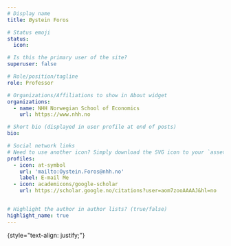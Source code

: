 ```yaml
---
# Display name
title: Øystein Foros

# Status emoji
status:
  icon: 

# Is this the primary user of the site?
superuser: false

# Role/position/tagline
role: Professor

# Organizations/Affiliations to show in About widget
organizations:
  - name: NHH Norwegian School of Economics
    url: https://www.nhh.no

# Short bio (displayed in user profile at end of posts)
bio: 

# Social network links
# Need to use another icon? Simply download the SVG icon to your `assets/media/icons/` folder.
profiles:
  - icon: at-symbol
    url: 'mailto:Oystein.Foros@nhh.no'
    label: E-mail Me
  - icon: academicons/google-scholar
    url: https://scholar.google.no/citations?user=aom7zooAAAAJ&hl=no


# Highlight the author in author lists? (true/false)
highlight_name: true
---
```






{style="text-align: justify;"}
